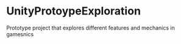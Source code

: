 # UnityProtoypeExploration
 Prototype project that explores different features and mechanics in gamesnics
